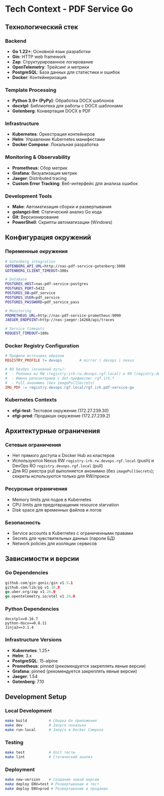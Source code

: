 # Tech Context - PDF Service Go

## Технологический стек

### Backend

- **Go 1.22+**: Основной язык разработки
- **Gin**: HTTP web framework
- **Zap**: Структурированное логирование
- **OpenTelemetry**: Трейсинг и метрики
- **PostgreSQL**: База данных для статистики и ошибок
- **Docker**: Контейнеризация

### Template Processing

- **Python 3.9+ (PyPy)**: Обработка DOCX шаблонов
- **docxtpl**: Библиотека для работы с DOCX шаблонами
- **Gotenberg**: Конвертация DOCX в PDF

### Infrastructure

- **Kubernetes**: Оркестрация контейнеров
- **Helm**: Управление Kubernetes манифестами
- **Docker Compose**: Локальная разработка

### Monitoring & Observability

- **Prometheus**: Сбор метрик
- **Grafana**: Визуализация метрик
- **Jaeger**: Distributed tracing
- **Custom Error Tracking**: Веб-интерфейс для анализа ошибок

### Development Tools

- **Make**: Автоматизация сборки и развертывания
- **golangci-lint**: Статический анализ Go кода
- **Git**: Версионирование
- **PowerShell**: Скрипты автоматизации (Windows)

## Конфигурация окружений

### Переменные окружения

```bash
# Gotenberg integration
GOTENBERG_API_URL=http://nas-pdf-service-gotenberg:3000
GOTENBERG_CLIENT_TIMEOUT=300s

# Database
POSTGRES_HOST=nas-pdf-service-postgres
POSTGRES_PORT=5432
POSTGRES_DB=pdf_service
POSTGRES_USER=pdf_service
POSTGRES_PASSWORD=pdf_service_pass

# Monitoring
PROMETHEUS_URL=http://nas-pdf-service-prometheus:9090
JAEGER_ENDPOINT=http://nas-jaeger:14268/api/traces

# Service timeouts
REQUEST_TIMEOUT=180s
```

### Docker Registry Configuration

```makefile
# Профили источника образов
REGISTRY_PROFILE ?= devops        # mirror | devops | nexus

# RO DevOps (основной путь):
#  - Реплика из RW (registry-irk-rw.devops.rgf.local) в RO (registry.devops.rgf.local)
#  - Имена репозиториев с dot-префиксом: rgf.irk.*
#  - Pull анонимно (без imagePullSecrets)
IMG_PDF := registry.devops.rgf.local/rgf.irk.pdf-service-go
```

### Kubernetes Contexts

- **efgi-test**: Тестовое окружение (172.27.239.30)
- **efgi-prod**: Продакшн окружение (172.27.239.2)

## Архитектурные ограничения

### Сетевые ограничения

- Нет прямого доступа к Docker Hub из кластеров
- Используются Nexus RW `registry-irk-rw.devops.rgf.local` (push) и DevOps RO `registry.devops.rgf.local` (pull)
- Для RO реестра pull выполняется анонимно (без `imagePullSecrets`); секреты используются только для RW/прокси

### Ресурсные ограничения

- Memory limits для подов в Kubernetes
- CPU limits для предотвращения resource starvation
- Disk space для временных файлов и логов

### Безопасность

- Service accounts в Kubernetes с ограниченными правами
- Secrets для чувствительных данных (пароли БД)
- Network policies для изоляции сервисов

## Зависимости и версии

### Go Dependencies

```go
github.com/gin-gonic/gin v1.9.1
github.com/lib/pq v1.10.9
go.uber.org/zap v1.26.0
go.opentelemetry.io/otel v1.34.0
```

### Python Dependencies

```
docxtpl==0.16.7
python-docx==0.8.11
Jinja2==3.1.4
```

### Infrastructure Versions

- **Kubernetes**: 1.25+
- **Helm**: 3.x
- **PostgreSQL**: 15-alpine
- **Prometheus**: pinned (рекомендуется закреплять явные версии)
- **Grafana**: pinned (рекомендуется закреплять явные версии)
- **Jaeger**: 1.54
- **Gotenberg**: 7.10

## Development Setup

### Local Development

```bash
make build          # Сборка Go приложения
make dev            # Запуск локально
make run-local      # Запуск в Docker Compose
```

### Testing

```bash
make test           # Unit тесты
make lint           # Статический анализ
```

### Deployment

```bash
make new-version    # Создание новой версии
make deploy ENV=test # Развертывание в тест
make deploy ENV=prod # Развертывание в продакшн
```
